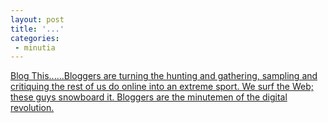 ```yaml
---
layout: post
title: '...'
categories:
 - minutia
---
```


<a href="http://www.technologyreview.com/articles/jenkins0302.asp">Blog This......Bloggers are turning the hunting and gathering, sampling and critiquing the rest of us do online into an extreme sport. We surf the Web; these guys snowboard it. Bloggers are the minutemen of the digital revolution.</a>

